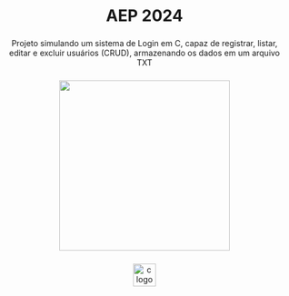 <h1 align="center">AEP 2024</h1>

###

<p align="center">Projeto simulando um sistema de Login em C, capaz de registrar, listar, editar e excluir usuários (CRUD), armazenando os dados em um arquivo TXT</p>

###

<div align="center">
  <img height="300" src="https://github.com/user-attachments/assets/da86697b-4813-467b-9bab-c706bf612c1a"  />
</div>

###

<div align="center">
  <img src="https://cdn.jsdelivr.net/gh/devicons/devicon/icons/c/c-original.svg" height="40" alt="c logo"  />
</div>

###
